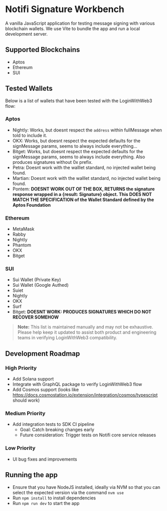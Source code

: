# Notifi Signature Workbench

A vanilla JavaScript application for testing message signing with various blockchain wallets. We use Vite to bundle the app and run a local development server.

## Supported Blockchains
- Aptos
- Ethereum
- SUI

## Tested Wallets

Below is a list of wallets that have been tested with the LoginWithWeb3 flow:

### Aptos
- Nightly: Works, but doesnt respect the `address` within fullMessage when told to include it.
- OKX: Works, but doesnt respect the expected defaults for the signMessage params, seems to always include everything...
- Bitget: Works, but doesnt respect the expected defaults for the signMessage params, seems to always include everything. Also produces signatures without 0x prefix.
- Petra: Doesnt work with the walllet standard, no injected wallet being found.
- Martian: Doesnt work with the walllet standard, no injected wallet being found.
- Pontem: **DOESNT WORK OUT OF THE BOX, RETURNS the signature response wrapped in a {result: Signature} object. This DOES NOT MATCH THE SPECIFICATION of the Wallet Standard defined by the Aptos Foundation**

### Ethereum
- MetaMask
- Rabby
- Nightly
- Phantom
- OKX
- Bitget

### SUI
- Sui Wallet (Private Key)
- Sui Wallet (Google Authed)
- Suiet
- Nightly
- OKX
- Surf
- Bitget: **DOESNT WORK: PRODUCES SIGNATURES WHICH DO NOT RECOVER SOMEHOW**

> **Note:** This list is maintained manually and may not be exhaustive. Please help keep it updated to assist both product and engineering teams in verifying LoginWithWeb3 compatibility.

## Development Roadmap

### High Priority
- Add Solana support
- Integrate with GraphQL package to verify LoginWithWeb3 flow
- Add Cosmos support (looks like https://docs.cosmostation.io/extension/integration/cosmos/typescript should work)

### Medium Priority
- Add integration tests to SDK CI pipeline
  - Goal: Catch breaking changes early
  - Future consideration: Trigger tests on Notifi core service releases

### Low Priority
- UI bug fixes and improvements

## Running the app
- Ensure that you have NodeJS installed, ideally via NVM so that you can select the expected version via the command `nvm use`
- Run `npm install` to install dependencies
- Run `npm run dev` to start the app
